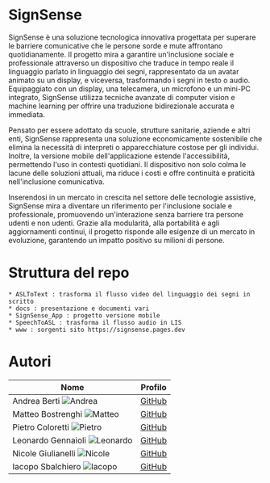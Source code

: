 # SignSense

SignSense è una soluzione tecnologica innovativa progettata per superare le barriere comunicative che le persone sorde e mute affrontano quotidianamente. Il progetto mira a garantire un'inclusione sociale e professionale attraverso un dispositivo che traduce in tempo reale il linguaggio parlato in linguaggio dei segni, rappresentato da un avatar animato su un display, e viceversa, trasformando i segni in testo o audio. Equipaggiato con un display, una telecamera, un microfono e un mini-PC integrato, SignSense utilizza tecniche avanzate di computer vision e machine learning per offrire una traduzione bidirezionale accurata e immediata.

Pensato per essere adottato da scuole, strutture sanitarie, aziende e altri enti, SignSense rappresenta una soluzione economicamente sostenibile che elimina la necessità di interpreti o apparecchiature costose per gli individui. Inoltre, la versione mobile dell'applicazione estende l'accessibilità, permettendo l'uso in contesti quotidiani. Il dispositivo non solo colma le lacune delle soluzioni attuali, ma riduce i costi e offre continuità e praticità nell'inclusione comunicativa.

Inserendosi in un mercato in crescita nel settore delle tecnologie assistive, SignSense mira a diventare un riferimento per l'inclusione sociale e professionale, promuovendo un'interazione senza barriere tra persone udenti e non udenti. Grazie alla modularità, alla portabilità e agli aggiornamenti continui, il progetto risponde alle esigenze di un mercato in evoluzione, garantendo un impatto positivo su milioni di persone.

# Struttura del repo

```
* ASLToText : trasforma il flusso video del linguaggio dei segni in scritto
* docs : presentazione e documenti vari
* SignSense_App : progetto versione mobile
* SpeechToASL : trasforma il flusso audio in LIS
* www : sorgenti sito https://signsense.pages.dev
```


# Autori

| Nome                                                                            | Profilo                   |
|---------------------------------------------------------------------------------|----------------------------------|
| Andrea Berti        ![Andrea](https://github.com/bertiandrea.png)               | [GitHub](https://github.com/bertiandrea) |
| Matteo Bostrenghi   ![Matteo](https://github.com/Bostre17.png)                  | [GitHub](https://github.com/Bostre17) |
| Pietro Coloretti    ![Pietro](https://github.com/PietroColoretti01.png)         | [GitHub](https://github.com/PietroColoretti01) |
| Leonardo Gennaioli  ![Leonardo](https://github.com/leonardo-gennaioli.png)      | [GitHub](https://github.com/leonardo-gennaioli) |
| Nicole Giulianelli  ![Nicole](https://github.com/NicoleGiulianelli2.png)        | [GitHub](https://github.com/NicoleGiulianelli2) |
| Iacopo Sbalchiero   ![Iacopo](https://github.com/IacopoSb.png)                  | [GitHub](https://github.com/IacopoSb.png) |
